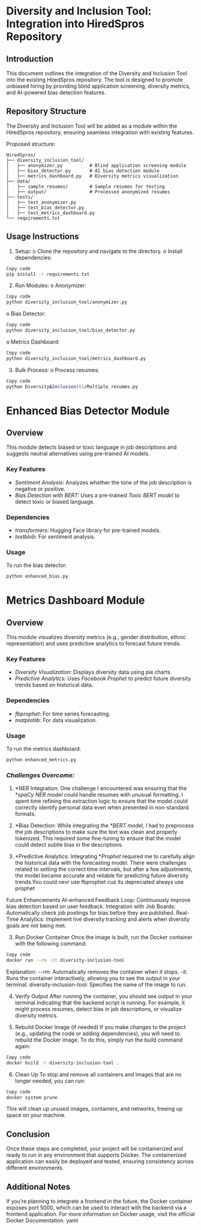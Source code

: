 
# Diversity and Inclusion Tool: Integration into HiredSpros Repository

## Introduction
This document outlines the integration of the Diversity and Inclusion Tool into the existing HiredSpros repository. The tool is designed to promote unbiased hiring by providing blind application screening, diversity metrics, and AI-powered bias detection features.

## Repository Structure
The Diversity and Inclusion Tool will be added as a module within the HiredSpros repository, ensuring seamless integration with existing features.

Proposed structure:
```plaintext
HiredSpros/
├── diversity_inclusion_tool/
│   ├── anonymizer.py          # Blind application screening module
│   ├── bias_detector.py       # AI bias detection module
│   ├── metrics_dashboard.py   # Diversity metrics visualization
├── data/
│   ├── sample_resumes/        # Sample resumes for testing
│   ├── output/                # Processed anonymized resumes
├── tests/
│   ├── test_anonymizer.py
│   ├── test_bias_detector.py
│   ├── test_metrics_dashboard.py
└── requirements.txt
```


## Usage Instructions
1.	Setup:
o	Clone the repository and navigate to the directory.
o	Install dependencies:
```bash
Copy code
pip install -r requirements.txt
```
2.	Run Modules:
o	Anonymizer:
```bash
Copy code
python diversity_inclusion_tool/anonymizer.py
```
o	Bias Detector:
```bash
Copy code
python diversity_inclusion_tool/bias_detector.py
```
o	Metrics Dashboard:
```bash
Copy code
python diversity_inclusion_tool/metrics_dashboard.py
```
3.	Bulk Process:
o	Process resumes:
```bash
Copy code
python Diversity&Inclusion[6]/Multiple_resumes.py
```

# Enhanced Bias Detector Module

## Overview
This module detects biased or toxic language in job descriptions and suggests neutral alternatives using pre-trained AI models.

### Key Features
- *Sentiment Analysis:* Analyzes whether the tone of the job description is negative or positive.
- *Bias Detection with BERT:* Uses a pre-trained *Toxic BERT model* to detect toxic or biased language.

### Dependencies
- *transformers*: Hugging Face library for pre-trained models.
- *textblob*: For sentiment analysis.

### Usage
To run the bias detector:
```bash
python enhanced_bias.py
```

# Metrics Dashboard Module

## Overview
This module visualizes diversity metrics (e.g., gender distribution, ethnic representation) and uses predictive analytics to forecast future trends.

### Key Features
- *Diversity Visualization:* Displays diversity data using pie charts.
- *Predictive Analytics:* Uses *Facebook Prophet* to predict future diversity trends based on historical data.

### Dependencies
- *fbprophet*: For time series forecasting.
- *matplotlib*: For data visualization.

### Usage
To run the metrics dashboard:
```bash
python enhanced_metrics.py
```
### *Challenges Overcome:*

1. *NER Integration: One challenge I encountered was ensuring that the **spaCy NER model* could handle resumes with unusual formatting. I spent time refining the extraction logic to ensure that the model could correctly identify personal data even when presented in non-standard formats.

2. *Bias Detection: While integrating the **BERT model*, I had to preprocess the job descriptions to make sure the text was clean and properly tokenized. This required some fine-tuning to ensure that the model could detect subtle bias in the descriptions.

3. *Predictive Analytics: Integrating **Prophet* required me to carefully align the historical data with the forecasting model. There were challenges related to setting the correct time intervals, but after a few adjustments, the model became accurate and reliable for predicting future diversity trends.You could nevr use fbprophet cuz its depreciated always use prophet

Future Enhancements
AI-enhanced Feedback Loop: Continuously improve bias detection based on user feedback.
Integration with Job Boards: Automatically check job postings for bias before they are published.
Real-Time Analytics: Implement live diversity tracking and alerts when diversity goals are not being met.

3. Run Docker Container
Once the image is built, run the Docker container with the following command:

```bash
Copy code
docker run --rm -it diversity-inclusion-tool
```
Explanation:
--rm: Automatically removes the container when it stops.
-it: Runs the container interactively, allowing you to see the output in your terminal.
diversity-inclusion-tool: Specifies the name of the image to run.

4. Verify Output
After running the container, you should see output in your terminal indicating that the backend script is running. For example, it might process resumes, detect bias in job descriptions, or visualize diversity metrics.

5. Rebuild Docker Image (if needed)
If you make changes to the project (e.g., updating the code or adding dependencies), you will need to rebuild the Docker image. To do this, simply run the build command again:

```bash
Copy code
docker build -t diversity-inclusion-tool .
```
6. Clean Up
To stop and remove all containers and images that are no longer needed, you can run:

```bash
Copy code
docker system prune
```
This will clean up unused images, containers, and networks, freeing up space on your machine.

## Conclusion
Once these steps are completed, your project will be containerized and ready to run in any environment that supports Docker. The containerized application can easily be deployed and tested, ensuring consistency across different environments.

## Additional Notes
If you’re planning to integrate a frontend in the future, the Docker container exposes port 5000, which can be used to interact with the backend via a frontend application.
For more information on Docker usage, visit the official Docker Documentation.
yaml



